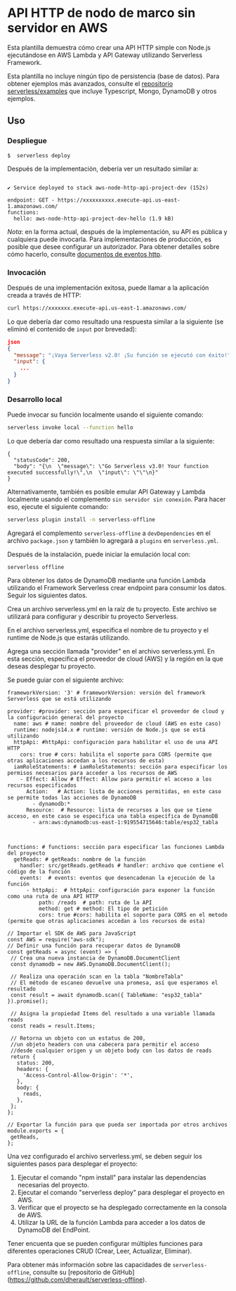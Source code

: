 <!--
title: 'Ejemplo de punto de enlace HTTP simple de AWS en NodeJS'
description: 'Esta plantilla demuestra cómo crear una API HTTP simple con Node.js ejecutándose en AWS Lambda y API Gateway utilizando Serverless Framework'.
diseño: documento
marco: v3
plataforma: AWS
idioma: nodoJS
enlace de autor: 'https://github.com/serverless'
nombre del autor: 'Serverless, inc.'
autorAvatar: 'https://avatars1.githubusercontent.com/u/13742415?s=200&v=4'
-->

# API HTTP de nodo de marco sin servidor en AWS

Esta plantilla demuestra cómo crear una API HTTP simple con Node.js ejecutándose en AWS Lambda y API Gateway utilizando Serverless Framework.

Esta plantilla no incluye ningún tipo de persistencia (base de datos). Para obtener ejemplos más avanzados, consulte el [repositorio serverless/examples](https://github.com/serverless/examples/) que incluye Typescript, Mongo, DynamoDB y otros ejemplos.

## Uso

### Despliegue

```
$  serverless deploy
```

Después de la implementación, debería ver un resultado similar a:

```Deploying aws-node-http-api-project to stage dev (us-east-1)

✔ Service deployed to stack aws-node-http-api-project-dev (152s)

endpoint: GET - https://xxxxxxxxxx.execute-api.us-east-1.amazonaws.com/
functions:
  hello: aws-node-http-api-project-dev-hello (1.9 kB)
```

_Nota_: en la forma actual, después de la implementación, su API es pública y cualquiera puede invocarla. Para implementaciones de producción, es posible que desee configurar un autorizador. Para obtener detalles sobre cómo hacerlo, consulte [documentos de eventos http](https://www.serverless.com/framework/docs/providers/aws/events/apigateway/).

### Invocación

Después de una implementación exitosa, puede llamar a la aplicación creada a través de HTTP:

```bash
curl https://xxxxxxx.execute-api.us-east-1.amazonaws.com/
```

Lo que debería dar como resultado una respuesta similar a la siguiente (se eliminó el contenido de `input` por brevedad):

```json
json
{
  "message": "¡Vaya Serverless v2.0! ¡Su función se ejecutó con éxito!",
  "input": {
    ...
  }
}
```

### Desarrollo local

Puede invocar su función localmente usando el siguiente comando:

```bash
serverless invoke local --function hello
```

Lo que debería dar como resultado una respuesta similar a la siguiente:

```
{
  "statusCode": 200,
  "body": "{\n  \"message\": \"Go Serverless v3.0! Your function executed successfully!\",\n  \"input\": \"\"\n}"
}
```


Alternativamente, también es posible emular API Gateway y Lambda localmente usando el complemento `sin servidor sin conexión`. Para hacer eso, ejecute el siguiente comando:

```bash
serverless plugin install -n serverless-offline
```

Agregará el complemento `serverless-offline` a `devDependencies` en el archivo `package.json` y también lo agregará a `plugins` en `serverless.yml`.

Después de la instalación, puede iniciar la emulación local con:

```
serverless offline
```
  Para obtener los datos de DynamoDB mediante una función Lambda utilizando el Framework Serverless crear endpoint para consumir los datos. 
  Seguir los siguientes datos.

Crea un archivo serverless.yml en la raíz de tu proyecto. Este archivo se utilizará para configurar y describir tu proyecto Serverless.

En el archivo serverless.yml, especifica el nombre de tu proyecto y el runtime de Node.js que estarás utilizando.

Agrega una sección llamada "provider" en el archivo serverless.yml. En esta sección, especifica el proveedor de cloud (AWS) y la región en la que deseas desplegar tu proyecto.

Se puede guiar con el siguiente archivo:
```service: aws-lambda-dynamodb 
frameworkVersion: '3' # frameworkVersion: versión del framework Serverless que se está utilizando

provider: #provider: sección para especificar el proveedor de cloud y la configuración general del proyecto
  name: aws # name: nombre del proveedor de cloud (AWS en este caso)
  runtime: nodejs14.x # runtime: versión de Node.js que se está utilizando
  httpApi: #httpApi: configuración para habilitar el uso de una API HTTP
    cors: true # cors: habilita el soporte para CORS (permite que otras aplicaciones accedan a los recursos de esta)
  iamRoleStatements: # iamRoleStatements: sección para especificar los permisos necesarios para acceder a los recursos de AWS
    - Effect: Allow # Effect: Allow para permitir el acceso a los recursos especificados
      Action:   # Action: lista de acciones permitidas, en este caso se permite todas las acciones de DynamoDB
        - dynamodb:* 
      Resource:  # Resource: lista de recursos a los que se tiene acceso, en este caso se especifica una tabla específica de DynamoDB
        - arn:aws:dynamodb:us-east-1:919554715646:table/esp32_tabla



functions: # functions: sección para especificar las funciones Lambda del proyecto
  getReads: # getReads: nombre de la función
    handler: src/getReads.getReads # handler: archivo que contiene el código de la función
    events:  # events: eventos que desencadenan la ejecución de la función
      - httpApi:  # httpApi: configuración para exponer la función como una ruta de una API HTTP
          path: /reads  # path: ruta de la API
          method: get # method: El tipo de petición
          cors: true #cors: habilita el soporte para CORS en el metodo (permite que otras aplicaciones accedan a los recursos de esta)
 ```

 ```  
 // Importar el SDK de AWS para JavaScript
const AWS = require("aws-sdk");
// Definir una función para recuperar datos de DynamoDB
const getReads = async (event) => {
  // Crea una nueva instancia de DynamoDB.DocumentClient
  const dynamodb = new AWS.DynamoDB.DocumentClient();

  // Realiza una operación scan en la tabla "NombreTabla"
  // El método de escaneo devuelve una promesa, así que esperamos el resultado
  const result = await dynamodb.scan({ TableName: "esp32_tabla" }).promise();

  // Asigna la propiedad Items del resultado a una variable llamada reads
  const reads = result.Items;

  // Retorna un objeto con un estatus de 200, 
  //un objeto headers con una cabecera para permitir el acceso 
  //desde cualquier origen y un objeto body con los datos de reads
  return {
    status: 200,
    headers: {
      'Access-Control-Allow-Origin': '*',
    },
    body: {
      reads,
    },
  };
};

// Exportar la función para que pueda ser importada por otros archivos
module.exports = {
  getReads,
};
  ```
  Una vez configurado el archivo serverless.yml, se deben seguir los siguientes pasos para desplegar el proyecto:

1. Ejecutar el comando "npm install" para instalar las dependencias necesarias del proyecto.
2. Ejecutar el comando "serverless deploy" para desplegar el proyecto en AWS.
3. Verificar que el proyecto se ha desplegado correctamente en la consola de AWS.
4. Utilizar la URL de la función Lambda para acceder a los datos de DynamoDB del EndPoint.

Tener encuenta que se pueden configurar múltiples funciones para diferentes operaciones CRUD (Crear, Leer, Actualizar, Eliminar).  

Para obtener más información sobre las capacidades de `serverless-offline`, consulte su [repositorio de GitHub] (https://github.com/dherault/serverless-offline).
